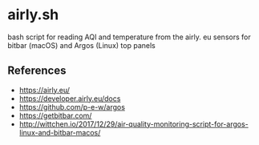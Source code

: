 # airly.sh
bash script for reading AQI and temperature from the airly. eu sensors for bitbar (macOS) and Argos (Linux) top panels

References
----------
- https://airly.eu/
- https://developer.airly.eu/docs
- https://github.com/p-e-w/argos
- https://getbitbar.com/
- http://wittchen.io/2017/12/29/air-quality-monitoring-script-for-argos-linux-and-bitbar-macos/
